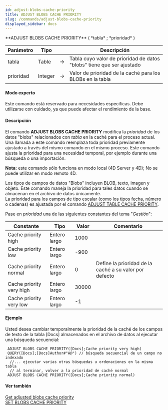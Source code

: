 ```yaml
---
id: adjust-blobs-cache-priority
title: ADJUST BLOBS CACHE PRIORITY
slug: /commands/adjust-blobs-cache-priority
displayed_sidebar: docs
---
```


<!--REF #_command_.ADJUST BLOBS CACHE PRIORITY.Syntax-->**ADJUST BLOBS CACHE PRIORITY** ( *tabla* ; *prioridad* )<!-- END REF-->
<!--REF #_command_.ADJUST BLOBS CACHE PRIORITY.Params-->
| Parámetro | Tipo |  | Descripción |
| --- | --- | --- | --- |
| tabla | Table | &#8594;  | Tabla cuyo valor de prioridad de datos "blobs" tiene que ser ajustado |
| prioridad | Integer | &#8594;  | Valor de prioridad de la caché para los BLOBs en la tabla |

<!-- END REF-->

#### Modo experto 

<!--REF #_command_.ADJUST BLOBS CACHE PRIORITY.Summary-->Este comando está reservado para necesidades específicas.<!-- END REF--> Debe utilizarse con cuidado, ya que puede afectar el rendimiento de la base.

#### Descripción 

El comando **ADJUST BLOBS CACHE PRIORITY** modifica la *prioridad* de los datos "blobs" relacionados con *tabla* en la caché para el proceso actual. Una llamada a este comando reemplaza toda prioridad previamente ajustado a través del mismo comando en el mismo proceso. Este comando ajusta la prioridad para una necesidad temporal, por ejemplo durante una búsqueda o una importación.

**Nota:** este comando sólo funciona en modo local (4D Server y 4D); No se puede utilizar en modo remoto 4D.

Los tipos de campos de datos "Blobs" incluyen BLOB, texto, imagen y objeto. Este comando maneja la prioridad para tales datos cuando se almacenan en el archivo de datos únicamente.  
La prioridad para los campos de tipo escalar (como los tipos fecha, número o cadenas) es ajustada por el comando [ADJUST TABLE CACHE PRIORITY](adjust-table-cache-priority.md). 

Pase en *prioridad* una de las siguientes constantes del tema "*Gestión*":

| Constante                | Tipo         | Valor | Comentario                                             |
| ------------------------ | ------------ | ----- | ------------------------------------------------------ |
| Cache priority high      | Entero largo | 1000  |                                                        |
| Cache priority low       | Entero largo | \-900 |                                                        |
| Cache priority normal    | Entero largo | 0     | Define la prioridad de la caché a su valor por defecto |
| Cache priority very high | Entero largo | 30000 |                                                        |
| Cache priority very low  | Entero largo | \-1   |                                                        |

#### Ejemplo 

Usted desea cambiar temporalmente la prioridad de la caché de los campos de texto de la tabla \[Docs\] almacenados en el archivo de datos al ejecutar una búsqueda secuencial:

```4d
 ADJUST BLOBS CACHE PRIORITY([Docs];Cache priority very high)
 QUERY([Docs];[Docs]Author#"A@") // búsqueda secuencial de un campo no indexado
  //... ejecutar varias otras búsquedas u ordenaciones en la misma tabla
  // al terminar, volver a la prioridad de caché normal
 ADJUST BLOBS CACHE PRIORITY([Docs];Cache priority normal)
```

#### Ver también 

[Get adjusted blobs cache priority](get-adjusted-blobs-cache-priority.md)  
[SET BLOBS CACHE PRIORITY](set-blobs-cache-priority.md)  